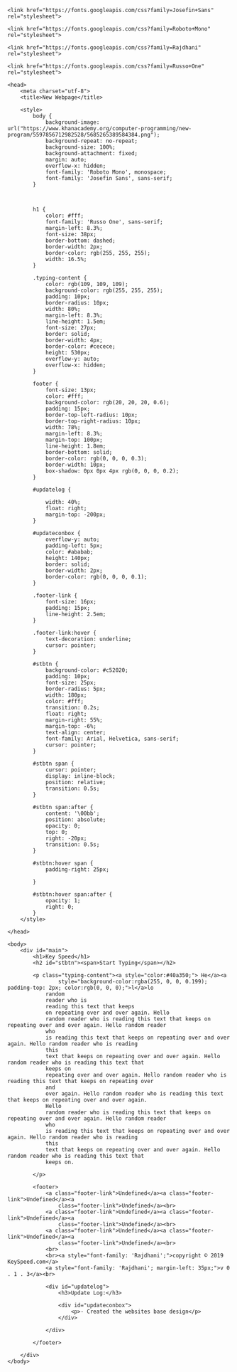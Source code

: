 <!DOCTYPE html>
<html>

    <link href="https://fonts.googleapis.com/css?family=Josefin+Sans" rel="stylesheet">

    <link href="https://fonts.googleapis.com/css?family=Roboto+Mono" rel="stylesheet">

    <link href="https://fonts.googleapis.com/css?family=Rajdhani" rel="stylesheet">

    <link href="https://fonts.googleapis.com/css?family=Russo+One" rel="stylesheet">

    <head>
        <meta charset="utf-8">
        <title>New Webpage</title>

        <style>
            body {
                background-image: url("https://www.khanacademy.org/computer-programming/new-program/5597856712982528/5685265389584384.png");
                background-repeat: no-repeat;
                background-size: 100%;
                background-attachment: fixed;
                margin: auto;
                overflow-x: hidden;
                font-family: 'Roboto Mono', monospace;
                font-family: 'Josefin Sans', sans-serif;
            }



            h1 {
                color: #fff;
                font-family: 'Russo One', sans-serif;
                margin-left: 8.3%;
                font-size: 38px;
                border-bottom: dashed;
                border-width: 2px;
                border-color: rgb(255, 255, 255);
                width: 16.5%;
            }

            .typing-content {
                color: rgb(109, 109, 109);
                background-color: rgb(255, 255, 255);
                padding: 10px;
                border-radius: 10px;
                width: 80%;
                margin-left: 8.3%;
                line-height: 1.5em;
                font-size: 27px;
                border: solid;
                border-width: 4px;
                border-color: #cecece;
                height: 530px;
                overflow-y: auto;
                overflow-x: hidden;
            }

            footer {
                font-size: 13px;
                color: #fff;
                background-color: rgb(20, 20, 20, 0.6);
                padding: 15px;
                border-top-left-radius: 10px;
                border-top-right-radius: 10px;
                width: 78%;
                margin-left: 8.3%;
                margin-top: 100px;
                line-height: 1.8em;
                border-bottom: solid;
                border-color: rgb(0, 0, 0, 0.3);
                border-width: 10px;
                box-shadow: 0px 0px 4px rgb(0, 0, 0, 0.2);
            }

            #updatelog {

                width: 40%;
                float: right;
                margin-top: -200px;
            }

            #updateconbox {
                overflow-y: auto;
                padding-left: 5px;
                color: #ababab;
                height: 140px;
                border: solid;
                border-width: 2px;
                border-color: rgb(0, 0, 0, 0.1);
            }

            .footer-link {
                font-size: 16px;
                padding: 15px;
                line-height: 2.5em;
            }

            .footer-link:hover {
                text-decoration: underline;
                cursor: pointer;
            }

            #stbtn {
                background-color: #c52020;
                padding: 10px;
                font-size: 25px;
                border-radius: 5px;
                width: 180px;
                color: #fff;
                transition: 0.2s;
                float: right;
                margin-right: 55%;
                margin-top: -6%;
                text-align: center;
                font-family: Arial, Helvetica, sans-serif;
                cursor: pointer;
            }

            #stbtn span {
                cursor: pointer;
                display: inline-block;
                position: relative;
                transition: 0.5s;
            }

            #stbtn span:after {
                content: '\00bb';
                position: absolute;
                opacity: 0;
                top: 0;
                right: -20px;
                transition: 0.5s;
            }

            #stbtn:hover span {
                padding-right: 25px;

            }

            #stbtn:hover span:after {
                opacity: 1;
                right: 0;
            }
        </style>

    </head>

    <body>
        <div id="main">
            <h1>Key Speed</h1>
            <h2 id="stbtn"><span>Start Typing</span></h2>

            <p class="typing-content"><a style="color:#40a350;"> He</a><a
                    style="background-color:rgba(255, 0, 0, 0.199); padding-top: 2px; color:rgb(0, 0, 0);">l</a>lo
                random
                reader who is
                reading this text that keeps
                on repeating over and over again. Hello
                random reader who is reading this text that keeps on repeating over and over again. Hello random reader
                who
                is reading this text that keeps on repeating over and over again. Hello random reader who is reading
                this
                text that keeps on repeating over and over again. Hello random reader who is reading this text that
                keeps on
                repeating over and over again. Hello random reader who is reading this text that keeps on repeating over
                and
                over again. Hello random reader who is reading this text that keeps on repeating over and over again.
                Hello
                random reader who is reading this text that keeps on repeating over and over again. Hello random reader
                who
                is reading this text that keeps on repeating over and over again. Hello random reader who is reading
                this
                text that keeps on repeating over and over again. Hello random reader who is reading this text that
                keeps on.

            </p>

            <footer>
                <a class="footer-link">Undefined</a><a class="footer-link">Undefined</a><a
                    class="footer-link">Undefined</a><br>
                <a class="footer-link">Undefined</a><a class="footer-link">Undefined</a><a
                    class="footer-link">Undefined</a><br>
                <a class="footer-link">Undefined</a><a class="footer-link">Undefined</a><a
                    class="footer-link">Undefined</a><br>
                <br>
                <br><a style="font-family: 'Rajdhani';">copyright © 2019 KeySpeed.com</a>
                <a style="font-family: 'Rajdhani'; margin-left: 35px;">v 0 . 1 . 3</a><br>

                <div id="updatelog">
                    <h3>Update Log:</h3>

                    <div id="updateconbox">
                        <p>- Created the websites base design</p>
                    </div>

                </div>

            </footer>

        </div>
    </body>

</html>

